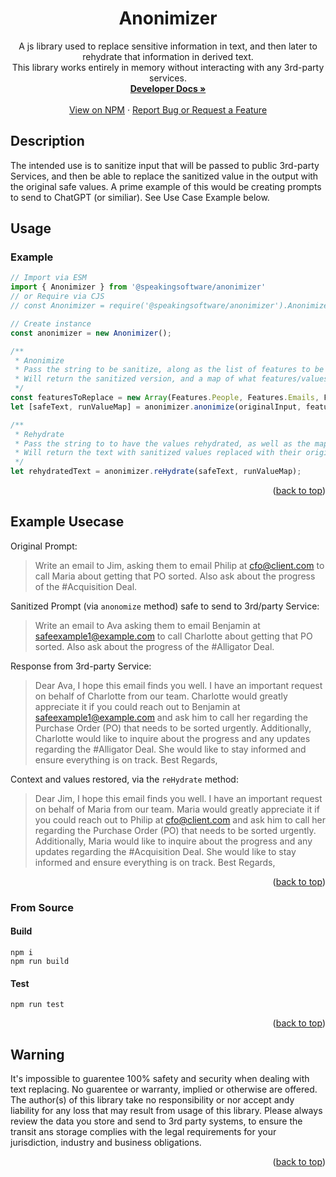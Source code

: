 <a name="readme-top"></a>

<div align="center">
  <h1 align="center">Anonimizer</h1>

  <p align="center">
    A js library used to replace sensitive information in text, and then later to rehydrate that information in derived text.<br />This library works entirely in memory without interacting with any 3rd-party services.
    <br />
    <a href="https://fiddlydigital.github.io/Anonimizer/"><strong>Developer Docs »</strong></a>
    <br />
    <br />
    <a href="https://www.npmjs.com/package/@speakingsoftware/anonimizer">View on NPM</a>
    ·
    <a href="https://github.com/FiddlyDigital/Anonimizer/issues">Report Bug or Request a Feature</a>
  </p>
</div>

## Description

The intended use is to sanitize input that will be passed to public 3rd-party Services, and then be able to replace the sanitized value in the output with the original safe values. A prime example of this would be creating prompts to send to ChatGPT (or similiar). See Use Case Example below.

## Usage 
### Example
``` js
// Import via ESM
import { Anonimizer } from '@speakingsoftware/anonimizer'
// or Require via CJS
// const Anonimizer = require('@speakingsoftware/anonimizer').Anonimizer

// Create instance
const anonimizer = new Anonimizer();

/**
 * Anonimize
 * Pass the string to be sanitize, along as the list of features to be replaced.
 * Will return the sanitized version, and a map of what features/values were replaced.
 */
const featuresToReplace = new Array(Features.People, Features.Emails, Features.Urls, Features.HashTags);
let [safeText, runValueMap] = anonimizer.anonimize(originalInput, featuresToReplace);

/**
 * Rehydrate
 * Pass the string to to have the values rehydrated, as well as the map used in the original anonimzation.
 * Will return the text with sanitized values replaced with their original values.
 */
let rehydratedText = anonimizer.reHydrate(safeText, runValueMap);
```
<p align="right">(<a href="#readme-top">back to top</a>)</p>

## Example Usecase

Original Prompt:

> Write an email to Jim, asking them to email Philip at cfo@client.com to call Maria about getting that PO sorted. Also ask about the progress of the #Acquisition Deal.

Sanitized Prompt (via `anonomize` method) safe to send to 3rd/party Service:

> Write an email to Ava asking them to email Benjamin at safeexample1@example.com to call Charlotte about getting that PO sorted. Also ask about the progress of the #Alligator Deal.

Response from 3rd-party Service:

> Dear Ava,
> I hope this email finds you well. I have an important request on behalf of Charlotte from our team. Charlotte would greatly appreciate it if you could reach out to Benjamin at safeexample1@example.com and ask him to call her regarding the Purchase Order (PO) that needs to be sorted urgently.
> Additionally, Charlotte would like to inquire about the progress and any updates regarding the #Alligator Deal. She would like to stay informed and ensure everything is on track.
> Best Regards,

Context and values restored, via the `reHydrate` method:

> Dear Jim, 
> I hope this email finds you well. I have an important request on behalf of Maria from our team. Maria would greatly appreciate it if you could reach out to Philip at cfo@client.com and ask him to call her regarding the Purchase Order (PO) that needs to be sorted urgently.
>Additionally, Maria would like to inquire about the progress and any updates regarding the #Acquisition Deal. She would like to stay informed and ensure everything is on track.
> Best Regards,

<p align="right">(<a href="#readme-top">back to top</a>)</p>

### From Source
#### Build
``` console
npm i
npm run build
```

#### Test
``` console
npm run test
```

<p align="right">(<a href="#readme-top">back to top</a>)</p>

## Warning

It's impossible to guarentee 100% safety and security when dealing with text replacing. No guarentee or warranty, implied or otherwise are offered. The author(s) of this library take no responsibility or nor accept andy liability for any loss that may result from usage of this library. Please always review the data you store and send to 3rd party systems, to ensure the transit ans storage complies with the legal requirements for your jurisdiction, industry and business obligations.

<p align="right">(<a href="#readme-top">back to top</a>)</p>
